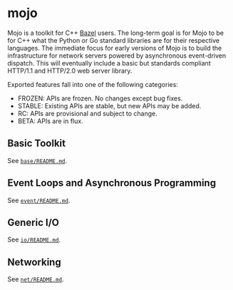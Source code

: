 # mojo

Mojo is a toolkit for C++ [Bazel](https://bazel.build/) users.  The long-term
goal is for Mojo to be for C++ what the Python or Go standard libraries are for
their respective languages.  The immediate focus for early versions of Mojo is
to build the infrastructure for network servers powered by asynchronous
event-driven dispatch.  This will eventually include a basic but standards
compliant HTTP/1.1 and HTTP/2.0 web server library.

Exported features fall into one of the following categories:

* FROZEN: APIs are frozen.  No changes except bug fixes.
* STABLE: Existing APIs are stable, but new APIs may be added.
* RC: APIs are provisional and subject to change.
* BETA: APIs are in flux.

## Basic Toolkit

See [`base/README.md`](base/README.md).

## Event Loops and Asynchronous Programming

See [`event/README.md`](event/README.md).

## Generic I/O

See [`io/README.md`](io/README.md).

## Networking

See [`net/README.md`](net/README.md).

